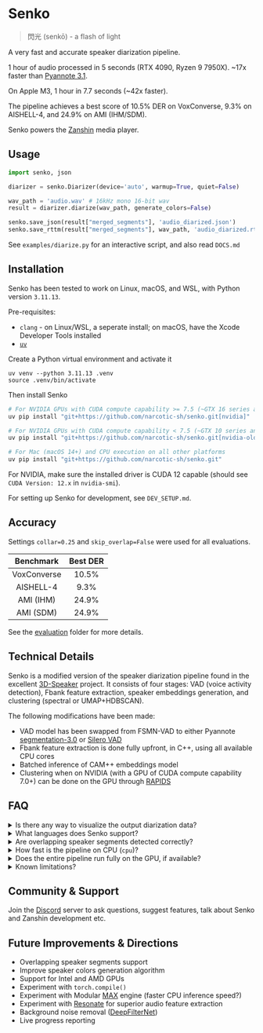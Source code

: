# Senko
> 閃光 (senkō) - a flash of light

A very fast and accurate speaker diarization pipeline.

1 hour of audio processed in 5 seconds (RTX 4090, Ryzen 9 7950X). ~17x faster than [Pyannote 3.1](https://huggingface.co/pyannote/speaker-diarization-3.1).

On Apple M3, 1 hour in 7.7 seconds (~42x faster).

The pipeline achieves a best score of 10.5% DER on VoxConverse, 9.3% on AISHELL-4, and 24.9% on AMI (IHM/SDM).

Senko powers the [Zanshin](https://github.com/narcotic-sh/zanshin) media player.

## Usage
```python
import senko, json

diarizer = senko.Diarizer(device='auto', warmup=True, quiet=False)

wav_path = 'audio.wav' # 16kHz mono 16-bit wav
result = diarizer.diarize(wav_path, generate_colors=False)

senko.save_json(result["merged_segments"], 'audio_diarized.json')
senko.save_rttm(result["merged_segments"], wav_path, 'audio_diarized.rttm')
```
See `examples/diarize.py` for an interactive script, and also read `DOCS.md`

## Installation
Senko has been tested to work on Linux, macOS, and WSL, with Python version `3.11.13`.

Pre-requisites:
- `clang` - on Linux/WSL, a seperate install; on macOS, have the Xcode Developer Tools installed
- [`uv`](https://docs.astral.sh/uv/#installation)

Create a Python virtual environment and activate it
```
uv venv --python 3.11.13 .venv
source .venv/bin/activate
```
Then install Senko
```bash
# For NVIDIA GPUs with CUDA compute capability >= 7.5 (~GTX 16 series and newer)
uv pip install "git+https://github.com/narcotic-sh/senko.git[nvidia]"

# For NVIDIA GPUs with CUDA compute capability < 7.5 (~GTX 10 series and older)
uv pip install "git+https://github.com/narcotic-sh/senko.git[nvidia-old]"

# For Mac (macOS 14+) and CPU execution on all other platforms
uv pip install "git+https://github.com/narcotic-sh/senko.git"
```
For NVIDIA, make sure the installed driver is CUDA 12 capable (should see `CUDA Version: 12.x` in `nvidia-smi`).

For setting up Senko for development, see `DEV_SETUP.md`.

## Accuracy
Settings `collar=0.25` and `skip_overlap=False` were used for all evaluations.

<center>

| Benchmark | Best DER |
|:--------:|:-----:|
| VoxConverse | 10.5% |
| AISHELL-4 | 9.3% |
| AMI (IHM) | 24.9% |
| AMI (SDM) | 24.9% |

</center>

See the [evaluation](/evaluation) folder for more details.

## Technical Details
Senko is a modified version of the speaker diarization pipeline found in the excellent [3D-Speaker](https://github.com/modelscope/3D-Speaker/tree/main/egs/3dspeaker/speaker-diarization) project.
It consists of four stages: VAD (voice activity detection), Fbank feature extraction, speaker embeddings generation, and clustering (spectral or UMAP+HDBSCAN).

The following modifications have been made:
- VAD model has been swapped from FSMN-VAD to either Pyannote [segmentation-3.0](https://huggingface.co/pyannote/segmentation-3.0) or [Silero VAD](https://github.com/snakers4/silero-vad)
- Fbank feature extraction is done fully upfront, in C++, using all available CPU cores
- Batched inference of CAM++ embeddings model
- Clustering when on NVIDIA (with a GPU of CUDA compute capability 7.0+) can be done on the GPU through [RAPIDS](https://docs.rapids.ai/api/cuml/stable/zero-code-change/)

## FAQ
<details>
<summary>Is there any way to visualize the output diarization data?</summary>
<br>
Absolutely. The <a href="https://github.com/narcotic-sh/zanshin">Zanshin</a> media player is entirely made for this purpose. Zanshin is powered by Senko, so the easiest way to visualize the diarization data is by simply using it. It's currently available for Mac (Apple Silicon) with packaging. It also works on Windows and Linux, but without packaging (coming soon); you'll need to clone the repo and launch it through the terminal. See <a href="https://github.com/narcotic-sh/zanshin/blob/main/DEV_SETUP.md">here</a> for instructions.
<br>
<br>
You can also load in the diarization data that Senko generates manually into Zanshin if you want. First, turn off diarization in Zanshin by going into Settings and turning off <code>Identify Speakers</code>. Then, after you add a media item, click on it and on the player page press the <code>H</code> key. In the textbox that appears, paste the contents of the output JSON file that <code>examples/diarize.py</code> generates.
</details>
<details>
<summary>What languages does Senko support?</summary>
<br>
Generally the pipeline should work for any language, as it relies on acoustic patterns as opposed to words or speech patterns. That being said, the embeddings model used in this pipeline was trained on a mix of English and Mandarin Chinese. So the pipeline will likely work best on English and Mandarin Chinese.
</details>
<details>
<summary>Are overlapping speaker segments detected correctly?</summary>
<br>
The current output will not have any overlapping speaker segments; i.e. only one speaker max is reported to be speaking at any given time. However, despite this, the current pipeline still performs great in determining who the dominant speaker is at any given time in chaotic audio with speakers talking over each other (example: casual podcasts). That said, detecting overlapping speaker segments is a planned feature thanks to the Pyannote segmentation-3.0 model (which we currently only use for VAD) supporting it.
</details>
<details>
<summary>How fast is the pipeline on CPU (<code>cpu</code>)?</summary>
<br>
On a Ryzen 9 9950X it takes 42 seconds to process 1 hour of audio.
</details>
<details>
<summary>Does the entire pipeline run fully on the GPU, if available?</summary>
<br>
With <code>cuda</code>, all parts of the pipeline except Fbank feature extraction (which always runs on the CPU) do, by default, run on the GPU (though you can override this behaviour using the <code>vad</code> and <code>clustering</code> arguments of the <code>Diarizer</code> object). However, CPU performance still significantly impacts overall speed even for the GPU-accelerated stages.
<br><br>
During the embeddings generation phase, for example, while the actual model inference happens on the GPU with minimal CPU-GPU memory transfers (just input/output), the CPU handles all the orchestration work: Python loops for batching, tensor preparation, padding operations dispatch, and managing the inference pipeline. All this orchestration runs single-threaded on the CPU. This means a faster CPU will improve performance even when using a powerful GPU, as the CPU coordinates all the GPU operations.
<br><br>
Therefore, for optimal performance, pair a fast GPU with a fast CPU. The CPU bottleneck becomes more noticeable with very fast GPUs (ex. RTX 4090) where the GPU can execute the batch preparation and inference faster than the CPU can orchestrate/dispatch these operations.
<br><br>
As for Mac, both the VAD and embeddings gen phases run on the ANE (Apple Neural Engine) & CPU through CoreML. The fbank stage and clustering run purely on the CPU.
</details>
<details>
<summary>Known limitations?</summary>
<br>
- The pipeline works best when the audio recording quality is good. Ideal setting: professional podcast studio. Heavy background noise, background music, or a generally low fidelity recording will degrade the diarization performance significantly. Note that it's also possible to have generally good recording quality but still low fidelity recorded voice quality; an example is <a href="https://www.youtube.com/watch?v=89K8-4tHhgc">this</a>.
<br><br>
- It is rare but possible that voices that sound very similar get clustered as one voice. This can happen if the voices are genuinely extremely similar, or, more commonly, if the audio recording fidelity is low.
<br><br>
- The same voice recorded with >1 microphones or in >1 recording settings within the same audio file will often get detected as >1 speakers.
<br><br>
- If a single person makes >1 voices in the same recording (as in change the auditory texture/tone of their voice; like if they do an impression of someone else, for example), their speech will almost certainly get detected as >1 speakers.
</details>

## Community & Support
Join the [Discord](https://discord.gg/Nf7m5Ftk3c) server to ask questions, suggest features, talk about Senko and Zanshin development etc.

## Future Improvements & Directions
- Overlapping speaker segments support
- Improve speaker colors generation algorithm
- Support for Intel and AMD GPUs
- Experiment with `torch.compile()`
- Experiment with Modular [MAX](https://www.modular.com/blog/bring-your-own-pytorch-model) engine (faster CPU inference speed?)
- Experiment with [Resonate](https://alexandrefrancois.org/Resonate/) for superior audio feature extraction
- Background noise removal ([DeepFilterNet](https://github.com/Rikorose/DeepFilterNet))
- Live progress reporting
